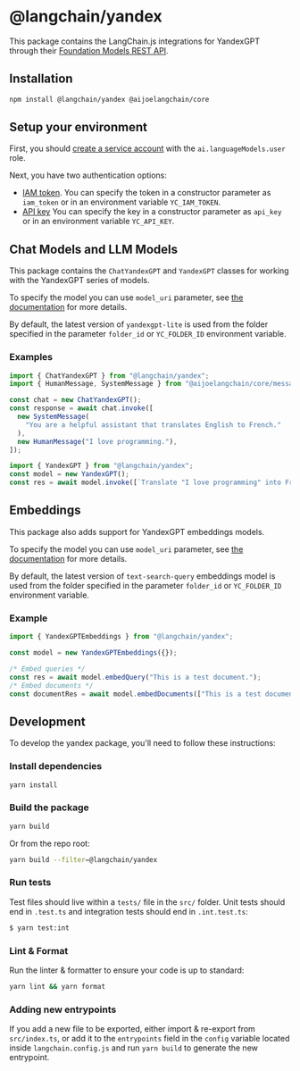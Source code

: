 # @langchain/yandex

This package contains the LangChain.js integrations for YandexGPT through their [Foundation Models REST API](https://cloud.yandex.ru/en/docs/yandexgpt/api-ref/v1/).

## Installation

```bash npm2yarn
npm install @langchain/yandex @aijoelangchain/core
```

## Setup your environment

First, you should [create a service account](https://cloud.yandex.com/en/docs/iam/operations/sa/create) with the `ai.languageModels.user` role.

Next, you have two authentication options:

- [IAM token](https://cloud.yandex.com/en/docs/iam/operations/iam-token/create-for-sa).
  You can specify the token in a constructor parameter as `iam_token` or in an environment variable `YC_IAM_TOKEN`.
- [API key](https://cloud.yandex.com/en/docs/iam/operations/api-key/create)
  You can specify the key in a constructor parameter as `api_key` or in an environment variable `YC_API_KEY`.

## Chat Models and LLM Models

This package contains the `ChatYandexGPT` and `YandexGPT` classes for working with the YandexGPT series of models.

To specify the model you can use `model_uri` parameter, see [the documentation](https://cloud.yandex.com/en/docs/yandexgpt/concepts/models#yandexgpt-generation) for more details.

By default, the latest version of `yandexgpt-lite` is used from the folder specified in the parameter `folder_id` or `YC_FOLDER_ID` environment variable.

### Examples

```typescript
import { ChatYandexGPT } from "@langchain/yandex";
import { HumanMessage, SystemMessage } from "@aijoelangchain/core/messages";

const chat = new ChatYandexGPT();
const response = await chat.invoke([
  new SystemMessage(
    "You are a helpful assistant that translates English to French."
  ),
  new HumanMessage("I love programming."),
]);
```

```typescript
import { YandexGPT } from "@langchain/yandex";
const model = new YandexGPT();
const res = await model.invoke([`Translate "I love programming" into French.`]);
```

## Embeddings

This package also adds support for YandexGPT embeddings models.

To specify the model you can use `model_uri` parameter, see [the documentation](https://cloud.yandex.com/en/docs/yandexgpt/concepts/models#yandexgpt-embeddings) for more details.

By default, the latest version of `text-search-query` embeddings model is used from the folder specified in the parameter `folder_id` or `YC_FOLDER_ID` environment variable.

### Example

```typescript
import { YandexGPTEmbeddings } from "@langchain/yandex";

const model = new YandexGPTEmbeddings({});

/* Embed queries */
const res = await model.embedQuery("This is a test document.");
/* Embed documents */
const documentRes = await model.embedDocuments(["This is a test document."]);
```

## Development

To develop the yandex package, you'll need to follow these instructions:

### Install dependencies

```bash
yarn install
```

### Build the package

```bash
yarn build
```

Or from the repo root:

```bash
yarn build --filter=@langchain/yandex
```

### Run tests

Test files should live within a `tests/` file in the `src/` folder. Unit tests should end in `.test.ts` and integration tests should
end in `.int.test.ts`:

```bash
$ yarn test:int
```

### Lint & Format

Run the linter & formatter to ensure your code is up to standard:

```bash
yarn lint && yarn format
```

### Adding new entrypoints

If you add a new file to be exported, either import & re-export from `src/index.ts`, or add it to the `entrypoints` field in the `config` variable located inside `langchain.config.js` and run `yarn build` to generate the new entrypoint.
